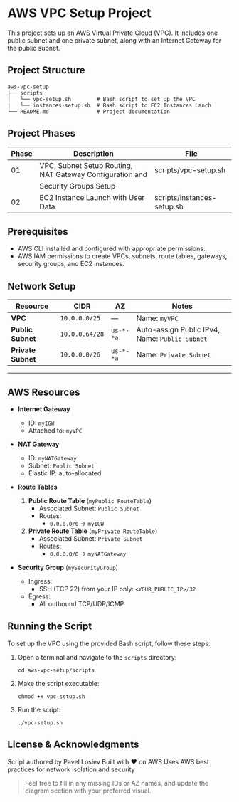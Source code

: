 # AWS VPC Setup Project

This project sets up an AWS Virtual Private Cloud (VPC). It includes one public subnet and one private subnet, along with an Internet Gateway for the public subnet.

## Project Structure

```
aws-vpc-setup
├── scripts
│   └── vpc-setup.sh        # Bash script to set up the VPC
|   └── instances-setup.sh  # Bash script to EC2 Instances Lanch
└── README.md               # Project documentation
```
## Project Phases

| Phase | Description                                                  | File                        |
|-------|--------------------------------------------------------------|-----------------------------|
| 01    | VPC, Subnet Setup Routing, NAT Gateway Configuration and     | scripts/vpc-setup.sh        |
|       | Security Groups Setup                                        |                             |
| 02    | EC2 Instance Launch with User Data                           | scripts/instances-setup.sh  |


## Prerequisites

- AWS CLI installed and configured with appropriate permissions.
- AWS IAM permissions to create VPCs, subnets, route tables, gateways, security groups, and EC2 instances.

## Network Setup

| Resource            | CIDR             | AZ           | Notes                                          |
|---------------------|------------------|--------------|------------------------------------------------|
| **VPC**             | `10.0.0.0/25`    | —            | Name: `myVPC`                                  |
| **Public Subnet**   | `10.0.0.64/28`   | `us-*-*a`    | Auto-assign Public IPv4, Name: `Public Subnet` |
| **Private Subnet**  | `10.0.0.0/26`    | `us-*-*a`    | Name: `Private Subnet`                         |

---

## AWS Resources

- **Internet Gateway**  
  - ID: `myIGW`  
  - Attached to: `myVPC`

- **NAT Gateway**  
  - ID: `myNATGateway`  
  - Subnet: `Public Subnet`  
  - Elastic IP: auto-allocated

- **Route Tables**  
  1. **Public Route Table** (`myPublic RouteTable`)  
     - Associated Subnet: `Public Subnet`  
     - Routes:  
       - `0.0.0.0/0` → `myIGW`  
  2. **Private Route Table** (`myPrivate RouteTable`)  
     - Associated Subnet: `Private Subnet`  
     - Routes:  
       - `0.0.0.0/0` → `myNATGateway`

- **Security Group** (`mySecurityGroup`)  
  - Ingress:  
    - SSH (TCP 22) from your IP only: `<YOUR_PUBLIC_IP>/32`  
  - Egress:  
    - All outbound TCP/UDP/ICMP


## Running the Script

To set up the VPC using the provided Bash script, follow these steps:

1. Open a terminal and navigate to the `scripts` directory:
   ```
   cd aws-vpc-setup/scripts
   ```

2. Make the script executable:
   ```
   chmod +x vpc-setup.sh
   ```

3. Run the script:
   ```
   ./vpc-setup.sh
   ```

<!-- ## Cleanup
To delete all resources when finished:
```
./vpc-teardown.sh
```
Warning: This will destroy the VPC, subnets, gateways, and route tables you created. -->

## License & Acknowledgments

Script authored by Pavel Losiev
Built with ❤️ on AWS
Uses AWS best practices for network isolation and security

> Feel free to fill in any missing IDs or AZ names, and update the diagram section with your preferred visual.